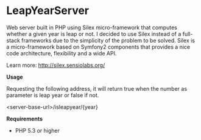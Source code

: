 LeapYearServer
==============

Web server built in PHP using Silex micro-framework that computes whether a given year is leap or not.
I decided to use Silex instead of a full-stack frameworks due to the simplicity of the problem to be solved. 
Silex is a micro-framework based on Symfony2 components that provides a nice code architecture, flexibility and a wide API.

Learn more: http://silex.sensiolabs.org/

**Usage**

Requesting the following address, it will return true when the number as parameter is leap year or false if not.

\<server-base-url\>/isleapyear/{year}

**Requirements**

- PHP 5.3 or higher


